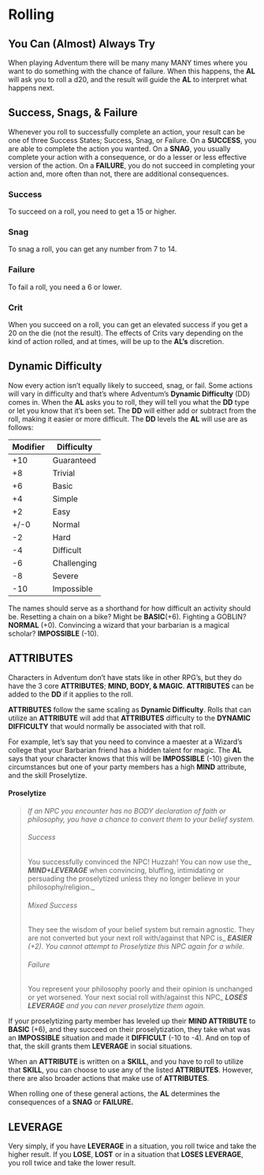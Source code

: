 # Rolling

## You Can (Almost) Always Try

When playing Adventum there will be many many MANY times where you want to do something with the chance of failure. When this happens, the **AL** will ask you to roll a d20, and the result will guide the **AL** to interpret what happens next.

## Success, Snags, & Failure

Whenever you roll to successfully complete an action, your result can be one of three Success States; Success, Snag, or Failure. On a **SUCCESS**, you are able to complete the action you wanted. On a **SNAG**, you usually complete your action with a consequence, or do a lesser or less effective version of the action. On a **FAILURE**, you do not succeed in completing your action and, more often than not, there are additional consequences.

### Success

To succeed on a roll, you need to get a 15 or higher.

### Snag

To snag a roll, you can get any number from 7 to 14.

### Failure

To fail a roll, you need a 6 or lower.

### Crit

When you succeed on a roll, you can get an elevated success if you get a 20 on the die (not the result). The effects of Crits vary depending on the kind of action rolled, and at times, will be up to the **AL’s** discretion.

## Dynamic Difficulty

Now every action isn’t equally likely to succeed, snag, or fail. Some actions will vary in difficulty and that’s where Adventum’s **Dynamic Difficulty** (DD) comes in. When the **AL** asks you to roll, they will tell you what the **DD** type or let you know that it’s been set. The **DD** will either add or subtract from the roll, making it easier or more difficult. The **DD** levels the **AL** will use are as follows:

|Modifier|Difficulty|
|---|---|
|+10|Guaranteed|
|+8|Trivial|
|+6|Basic|
|+4|Simple|
|+2|Easy|
|+/-0|Normal|
|-2|Hard|
|-4|Difficult|
|-6|Challenging|
|-8|Severe|
|-10|Impossible|

The names should serve as a shorthand for how difficult an activity should be. Resetting a chain on a bike? Might be **BASIC**(+6). Fighting a GOBLIN? **NORMAL** (+0). Convincing a wizard that your barbarian is a magical scholar? **IMPOSSIBLE** (-10).

## ATTRIBUTES

Characters in Adventum don’t have stats like in other RPG’s, but they do have the 3 core **ATTRIBUTES**; **MIND, BODY, & MAGIC**. **ATTRIBUTES** can be added to the **DD** if it applies to the roll.

**ATTRIBUTES** follow the same scaling as **Dynamic Difficulty**. Rolls that can utilize an **ATTRIBUTE** will add that **ATTRIBUTES** difficulty to the **DYNAMIC DIFFICULTY** that would normally be associated with that roll.

For example, let’s say that you need to convince a maester at a Wizard’s college that your Barbarian friend has a hidden talent for magic. The **AL** says that your character knows that this will be **IMPOSSIBLE** (-10) given the circumstances but one of your party members has a high **MIND** attribute, and the skill Proselytize.

#### Proselytize
>
> _If an NPC you encounter has no BODY declaration of faith or philosophy, you have a chance to convert them to your belief system._
>
> ###### Success  
>
> You successfully convinced the NPC! Huzzah! You can now use the_ **_MIND+LEVERAGE_** when convincing, bluffing, intimidating or persuading the proselytized unless they no longer believe in your philosophy/religion._
>
> ###### Mixed Success  
>
> They see the wisdom of your belief system but remain agnostic. They are not converted but your next roll with/against that NPC is_ **_EASIER_** _(+2). You cannot attempt to Proselytize this NPC again for a while._
>
> ###### Failure  
>
> You represent your philosophy poorly and their opinion is unchanged or yet worsened. Your next social roll with/against this NPC_ **_LOSES LEVERAGE_** _and you can never proselytize them again._

If your proselytizing party member has leveled up their **MIND ATTRIBUTE** to **BASIC** (+6), and they succeed on their proselytization, they take what was an **IMPOSSIBLE** situation and made it **DIFFICULT** (-10 to -4). And on top of that, the skill grants them **LEVERAGE** in social situations.

When an **ATTRIBUTE** is written on a **SKILL**, and you have to roll to utilize that **SKILL**, you can choose to use any of the listed **ATTRIBUTES**. However, there are also broader actions that make use of **ATTRIBUTES**.

When rolling one of these general actions, the **AL** determines the consequences of a **SNAG** or **FAILURE.**

## **LEVERAGE**

Very simply, if you have **LEVERAGE** in a situation, you roll twice and take the higher result. If you **LOSE**, **LOST** or in a situation that **LOSES LEVERAGE**, you roll twice and take the lower result.
